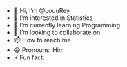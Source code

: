 - 👋 Hi, I’m @LouuRey
- 👀 I’m interested in Statistics
- 🌱 I’m currently learning Programming
- 💞️ I’m looking to collaborate on 
- 📫 How to reach me 
- 😄 Pronouns: Him
- ⚡ Fun fact: 

<!---
LouuRey/LouuRey is a ✨ special ✨ repository because its `README.md` (this file) appears on your GitHub profile.
You can click the Preview link to take a look at your changes.
--->
